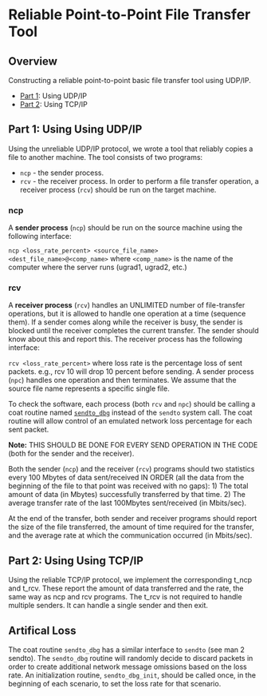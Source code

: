 # Reliable Point-to-Point File Transfer Tool

## Overview
Constructing a reliable point-to-point basic file transfer tool using UDP/IP.

* [Part 1](#part1): Using UDP/IP
* [Part 2](#part2): Using TCP/IP

<a name="part1"></a>
## Part 1: Using Using UDP/IP
Using the unreliable UDP/IP protocol, we wrote a tool that reliably copies a file to another machine. The tool consists of two programs: 
* `ncp` - the sender process.
* `rcv` - the receiver process.
In order to perform a file transfer operation, a receiver process (`rcv`) should be run on the target machine.  

### ncp
A **sender process** (`ncp`) should be run on the source machine using the following interface:

`ncp <loss_rate_percent> <source_file_name> <dest_file_name>@<comp_name>` where `<comp_name>` is the name of the computer where the server runs (ugrad1, ugrad2, etc.)

### rcv
A **receiver process** (`rcv`) handles an UNLIMITED number of file-transfer operations, but it is allowed to handle one operation at a time (sequence them). If a sender comes along while the receiver is busy, the sender is blocked until the receiver completes the current transfer. The sender should know about this and report this. The receiver process has the following interface:

`rcv <loss_rate_percent>` where loss rate is the percentage loss of sent packets. e.g., rcv 10 will drop 10 percent before sending. A sender process (`npc`) handles one operation and then terminates. We assume that the source file name represents a specific single file.

To check the software, each process (both `rcv` and `npc`) should be calling a coat routine named [`sendto_dbg`](#part3) instead of the `sendto` system call. The coat routine will allow control of an emulated network loss percentage for each sent packet.

**Note:** THIS SHOULD BE DONE FOR EVERY SEND OPERATION IN THE CODE (both for the sender and the receiver).

Both the sender (`ncp`) and the receiver (`rcv`) programs should two statistics every 100 Mbytes of data sent/received IN ORDER (all the data from the beginning of the file to that point was received with no gaps):
    1) The total amount of data (in Mbytes) successfully transferred by that time.
    2) The average transfer rate of the last 100Mbytes sent/received (in Mbits/sec).

At the end of the transfer, both sender and receiver programs should report the size of the file transferred, the amount of time required for the transfer, and the average rate at which the communication occurred (in Mbits/sec).

<a name="part2"></a>
## Part 2: Using Using TCP/IP

Using the reliable TCP/IP protocol, we implement the corresponding t_ncp and t_rcv. These report the amount of data transferred and the rate, the same way as ncp and rcv programs. The t_rcv is not required to handle multiple senders. It can handle a single sender and then exit.

<a name="part3"></a>
## Artifical Loss
The coat routine `sendto_dbg` has a similar interface to `sendto` (see man 2 sendto). The `sendto_dbg` routine will randomly decide to discard packets in order to create additional network message omissions based on the loss rate. An initialization routine, `sendto_dbg_init`, should be called once, in the beginning of each scenario, to set the loss rate for that scenario. 